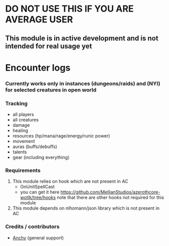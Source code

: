 # DO NOT USE THIS IF YOU ARE AVERAGE USER
## This module is in active development and is not intended for real usage yet

# Encounter logs

### Currently works only in instances (dungeons/raids) and (NYI) for selected creatures in open world

### Tracking
- all players
- all creatures
- damage
- healing
- resources (hp/mana/rage/energy/runic power)
- movement
- auras (buffs/debuffs)
- talents
- gear (including everything)

### Requirements
1. This module relies on hook which are not present in AC
   - OnUnitSpellCast
   - you can get it here https://github.com/MellianStudios/azerothcore-wotlk/tree/hooks note that there are other hooks not required for this module
2. This module depends on nlhomann/json library which is not present in AC

### Credits / contributors
- [Anchy](https://github.com/AnchyDev) (general support)
